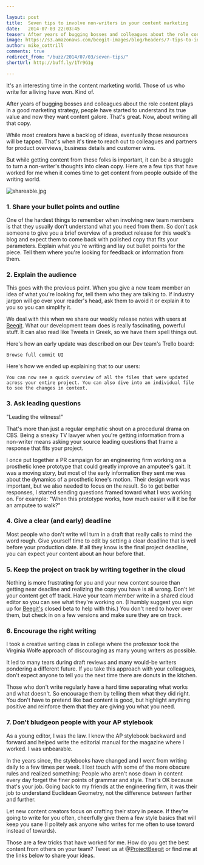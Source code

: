 ```yaml
---

layout: post
title:  Seven tips to involve non-writers in your content marketing
date:   2014-07-03 22:03:45
teaser: After years of bugging bosses and colleagues about the role content plays in a good marketing strategy, the writers have won. Kind of. People have started to understand its true value and now they want content galore. But while most creators have a backlog of ideas, eventually those resources will be tapped. That's when it's time to reach out to colleagues and partners for product overviews, business details and customer wins. But turning a non-writer's thoughts into clean copy can be tough. Here are a few tips for getting content from people outside of the writing world.  
image: https://s3.amazonaws.com/beegit-images/blog/headers/7-tips-to-involve-non-writers.jpg
author: mike_cottrill
comments: true
redirect_from: "/buzz/2014/07/03/seven-tips/"
shortUrl: http://buff.ly/1Tr9G1g

---
```


It's an interesting time in the content marketing world. Those of us who write for a living have won. Kind of. 

After years of bugging bosses and colleagues about the role content plays in a good marketing strategy, people have started to understand its true value and now they want content galore. That's great. Now, about writing all that copy.

While most creators have a backlog of ideas, eventually those resources will be tapped. That's when it's time to reach out to colleagues and partners for product overviews, business details and customer wins. 

But while getting content from these folks is important, it can be a struggle to turn a non-writer's thoughts into clean copy. Here are a few tips that have worked for me when it comes time to get content from people outside of the writing world. 

![shareable.jpg](https://ucarecdn.com/bfd1718e-3f98-4515-b136-a7636e95fb35/)

### 1. Share your bullet points and outline

One of the hardest things to remember when involving new team members is that they usually don't understand what you need from them. So don't ask someone to give you a brief overview of a product release for this week's blog and expect them to come back with polished copy that fits your parameters. Explain what you're writing and lay out bullet points for the piece. Tell them where you're looking for feedback or information from them.

### 2. Explain the audience 

This goes with the previous point. When you give a new team member an idea of what you're looking for, tell them who they are talking to. If industry jargon will go over your reader's head, ask them to avoid it or explain it to you so you can simplify it. 

We deal with this when we share our weekly release notes with users at [Beegit](https://beegit.com). What our development team does is really fascinating, powerful stuff. It can also read like Tweets in Greek, so we have them spell things out. 

Here's how an early update was described on our Dev team's Trello board: 

	Browse full commit UI

Here's how we ended up explaining that to our users: 

	You can now see a quick overview of all the files that were updated across your entire project. You can also dive into an individual file to see the changes in context.

### 3. Ask leading questions 

"Leading the witness!" 

That's more than just a regular emphatic shout on a procedural drama on CBS. Being a sneaky TV lawyer when you're getting information from a non-writer means asking your source leading questions that frame a response that fits your project. 

I once put together a PR campaign for an engineering firm working on a prosthetic knee prototype that could greatly improve an amputee's gait. It was a moving story, but most of the early information they sent me was about the dynamics of a prosthetic knee's motion. Their design work was important, but we also needed to focus on the result. So to get better responses, I started sending questions framed toward what I was working on. For example: "When this prototype works, how much easier will it be for an amputee to walk?" 

### 4. Give a clear (and early) deadline

Most people who don't write will turn in a draft that really calls to mind the word rough. Give yourself time to edit by setting a clear deadline that is well before your production date. If all they know is the final project deadline, you can expect your content about an hour before that.

### 5. Keep the project on track by writing together in the cloud

Nothing is more frustrating for you and your new content source than getting near deadline and realizing the copy you have is all wrong. Don't let your content get off track. Have your team member write in a shared cloud editor so you can see what they're working on. (I humbly suggest you sign up for [Beegit's](https://beegit.com) closed beta to help with this.) You don't need to hover over them, but check in on a few versions and make sure they are on track. 

### 6. Encourage the right writing 

I took a creative writing class in college where the professor took the Virginia Wolfe approach of discouraging as many young writers as possible.

It led to many tears during draft reviews and many would-be writers pondering a different future. If you take this approach with your colleagues, don't expect anyone to tell you the next time there are donuts in the kitchen. 

Those who don't write regularly have a hard time separating what works and what doesn't. So encourage them by telling them what they did right. You don't have to pretend like bad content is good, but highlight anything positive and reinforce them that they are giving you what you need. 

### 7. Don't bludgeon people with your AP stylebook 

As a young editor, I was the law. I knew the AP stylebook backward and forward and helped write the editorial manual for the magazine where I worked. I was unbearable. 

In the years since, the stylebooks have changed and I went from writing daily to a few times per week. I lost touch with some of the more obscure rules and realized something: People who aren't nose down in content every day forget the finer points of grammar and style. That's OK because that's your job. Going back to my friends at the engineering firm, it was their job to understand Euclidean Geometry, not the difference between farther and further. 

Let new content creators focus on crafting their story in peace. If they're going to write for you often, cheerfully give them a few style basics that will keep you sane (I politely ask anyone who writes for me often to use toward instead of towards). 

Those are a few tricks that have worked for me. How do you get the best content from others on your team? Tweet us at @[ProjectBeegit](https://twitter.com/ProjectBeegit) or find me at the links below to share your ideas. 




